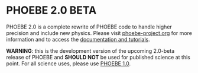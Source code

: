 # PHOEBE 2.0 BETA

PHOEBE 2.0 is a complete rewrite of PHOEBE code to handle higher precision and include new physics.  Please visit [phoebe-project.org](http://phoebe-project.org) for more information and to access the [documentation and tutorials](http://phoebe-project.org/docs/2.0b).

**WARNING**: this is the development version of the upcoming 2.0-beta release of PHOEBE and **SHOULD NOT** be used for published science at this point.  For all science uses, please use [PHOEBE 1.0](http://phoebe-project.org/1.0).
